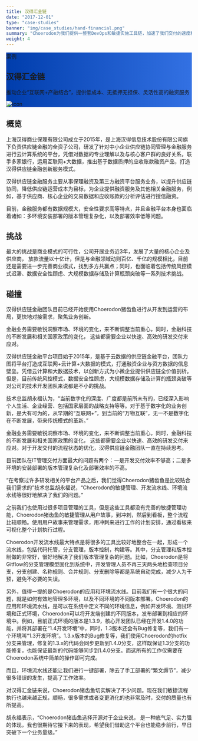 ```yaml
---
title: 汉得汇金链
date: "2017-12-01"
type: "case-studies"
banner: "img/case_studies/hand-financial.png"
summary: "Choerodon为我们提供一整套DevOps和敏捷实施工具链，加速了我们交付的速度和提高了交付的质量。消除开发和运营的隔阂，使得我们团队能够同时兼顾开发和运营"
weight: 4
---
```


<section class="case-studies-detail-head">
    <div class="text-nav" style="background: url(/img/case_studies/banner.svg)no-repeat,-webkit-linear-gradient(0deg, #003DAC,#3371E3);">
            <div class="text-nav-case">案例</div>
            <div class="text-nav-bottom">
                <div class="text-nav-title">
                    <h1>汉得汇金链</h1>
                    <p>推动企业“互联网+产融结合”，提供低成本、无抵押无担保、灵活性高的融资服务</p>
                </div>
                <div class="text-nav-icon">
                    <img src="/img/case_studies/hand-financial.png" alt="icon">
                </div>
            </div>
    </div>
    <div class="cols">
        <div class="col">
            <h2 class="content-title">概览</h2>
            <p>上海汉得商业保理有限公司成立于2015年，是上海汉得信息技术股份有限公司旗下负责供应链金融的全资子公司，研发了针对中小企业供应链协同管理与金融服务进行云计算系统的平台，凭借对数据的专业理解以及与核心客户群的良好关系，联手多家银行，运用互联网+大数据，推出基于数据质押的应收账款融资产品，打造汉得供应链金融创新服务模式。</p>
            <p>汉得供应链金融服务主要从事保理融资及第三方融资平台服务业务，以提升供应链协同，降低供应链运营成本为目标，为企业提供融资服务及其他相关金融服务，例如，基于供应商、核心企业的交易数据和应收账款的分析评估进行授信融资。</p>
            <p>目前，金融服务都有数据规模大，安全性要求高等特点，并且金融平台本身也面临着诸如：多环境安装部署的版本管理复杂化，以及部署效率低等问题。</p>
        </div>
        <div class="col">
            <h2 class="content-title">挑战</h2>
            <p>最大的挑战是商业模式的可行性，公司开展业务近3年，发展了大量的核心企业及供应商， 放款流量以十亿计，但是与金融领域动则百亿、千亿的规模相比，目前还是需要进一步完善商业模式，找到多方共赢点；同时，也面临着包括传统风控模式迟滞、数据安全性顾虑、大规模数据存储及计算瓶颈突破等一系列技术挑战。</p>
        </div>
        <div class="col">
            <h2 class="content-title">碰撞</h2>
            <p>汉得供应链金融团队目前已经开始使用Choerodon猪齿鱼进行从开发到运营的布局，更快地对接需求，聚焦业务创新。</p>
        </div>
    </div>
</section>

<div class="banner2" style="background:url(/img/case_studies/detail/hand-content.png) no-repeat;background-size: 100% 200%;background-position: 0% 15%;">
<div class="background-color">
    <div class="bannertext">
        <p>金融业务需要敏锐洞察市场、环境的变化，来不断调整当前重心，同时，金融科技的不断发展和相关国家政策的变化， 这些都需要企业以快速、高效的研发交付来应对。</p>
    </div>
</div>
</div>

<section>
    <div class="fullcol">
        <p>汉得供应链金融平台项目始于2015年，是基于云数据的供应链金融平台，团队力图将平台打造成互联网+云计算+大数据的模式，打通融资企业与资方数据的信息壁垒。凭借云计算和大数据技术，以创新方式为小微企业提供供应链全价值剖析。但是，目前传统风控模式，数据安全性顾虑，大规模数据存储及计算的瓶颈突破等对公司的技术开发团队来说都是不小的挑战。</p>
        <p>技术总监胡永福认为，“当前数字化的深度、广度都是前所未有的，已经深入影响个人生活、企业经营、包括国家层面的战略支持等等。对于基于数字化的业务创新，是大有可为的，从早期的“互联网+”，到当前的“万物互联”，无一不是数字化在不断发展，带来传统模式的革新。”</p>
        <p>金融业务需要敏锐洞察市场、环境的变化，来不断调整当前重心，同时，金融科技的不断发展和相关国家政策的变化， 这些都需要企业以快速、高效的研发交付来应对。对于开发交付的流程状态的优化，汉得供应链金融团队一直在持续思考。</p>
        <p>目前团队在IT管理交付方面最大的问题有两个：一是开发交付效率不够高；二是多环境的安装部署的版本管理复杂化及部署效率的不高。</p>
    </div>
</section>

<div class="banner3" style="background:url(/img/case_studies/detail/hand-content.png) no-repeat;background-size: 100% 200%;background-position: 0% 55%;">
<div class="background-color">
    <div class="bannertext">
        “在考察过许多研发相关的平台产品之后，我们觉得Choerodon猪齿鱼是比较贴合我们需求的”技术总监胡永福说，“Choerodon的敏捷管理、开发流水线、环境流水线等很好地解决了我们的问题。”
    </div>
</div>
</div>

<section>
    <div class="fullcol">
        <p>之前我们也使用过很多项目管理的工具，但是这些工具都没有完善的敏捷管理功能，Choerodon猪齿鱼的敏捷管理从用户故事，到冲刺，然后到看板，整个流程比较顺畅。使用用户故事来管理需求，用冲刺来进行工作的计划安排，通过看板来可视化整个计划执行过程。</p>
        <p>Choerodon开发流水线最大特点是将很多的工具比较好地整合在一起，形成一个流水线，包括代码托管，分支管理，版本控制，构建等。其中，分支管理和版本控制做的非常好，很好地解决了我们版本管理复杂的问题。比如，Choerodon是将Gitflow的分支管理模型固化到系统中，开发管理人员不再三天两头地检查项目分支，分支创建、名称规则、合并规则、分支删除等都是系统自动完成，减少人为干预，避免不必要的失误。</p>
        <p>另外，值得一提的是Choerodon的应用和环境流水线。目前我们有一个很大的问题，就是如何有效地管理多环境，以及不同环境的不同版本部署。Choerodon的应用和环境流水线，是可以在系统中定义不同的环境信息，例如开发环境、测试环境和正式环境，Choerodon可以将开发端创建的不同版本，发布部署到相应的环境中。例如，目前正式环境的版本是1.3.9，核心开发团队已经在开发1.4.0的功能，并将其部署在“1.4开发环境”中，同时，1.3版本还会有Bug修复等，我们有一个环境叫“1.3开发环境”。1.3.x版本的Bug修复等，我们使用Choerodon的hotfix分支来管理，修复的1.3.x的代码会同步更新到1.4.0分支，这样既保证1.3分支的功能修复，也能保证最新的代码能够同步到1.4.0分支。而这所有的工作仅需要在Choerodon系统中简单的操作即可完成。</p>
        <p>而且，环境流水线还能让我们进行一键部署，除去了手工部署的“繁文缛节”，减少很多错误的发生，提高了工作效率。</p>
        <p>对汉得汇金链来说，Choerodon猪齿鱼切实解决了不少问题。现在我们敏捷流程执行也越来越正规，顺畅，很多需求或者变更消化的也非常及时，交付的质量也有所提高。</p>
        <p>胡永福表示，“Choerodon猪齿鱼选择开源对于企业来说， 是一种底气足、实力强的体现，我也很期待它接下来的表现，希望我们借助这个平台也能稳步前行，早日突破下一个业务量级。”</p>
    </div>
</section>


